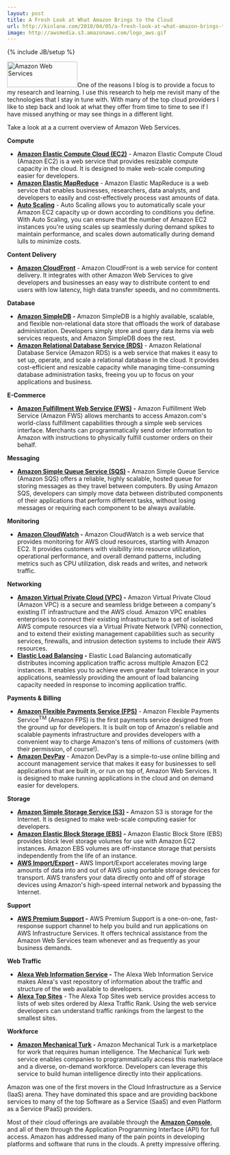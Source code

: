 ```yaml
---
layout: post
title: A Fresh Look at What Amazon Brings to the Cloud
url: http://kinlane.com/2010/04/05/a-fresh-look-at-what-amazon-brings-to-the-cloud/
image: http://awsmedia.s3.amazonaws.com/logo_aws.gif
---
```

{% include JB/setup %}
<p>
     <img class="alignright" title="Amazon Web Services" src="http://awsmedia.s3.amazonaws.com/logo_aws.gif"  width="164" height="60" />One of the reasons I blog is to provide a focus to my research and learning. I use this research to help me revisit many of the technologies that I stay in tune with. With many of the top cloud providers I like to step back and look at what they offer from time to time to see if I have missed anything or may see things in a different light.
</p>

<p>
     Take a look at a a current overview of Amazon Web Services.
</p>

<p>
     <strong>Compute</strong>
</p>
<ul class="mainlist">
     <li>
          <a href="http://aws.amazon.com/ec2/"><strong>Amazon Elastic Compute Cloud (EC2)</strong></a> - Amazon Elastic Compute Cloud (Amazon EC2) is a web service that provides resizable compute capacity in the cloud. It is designed to make web-scale computing easier for developers.
     </li>
     <li>
          <a href="http://aws.amazon.com/elasticmapreduce/"><strong>Amazon Elastic MapReduce</strong></a> - Amazon Elastic MapReduce is a web service that enables businesses, researchers, data analysts, and developers to easily and cost-effectively process vast amounts of data.
     </li>
     <li>
          <a href="http://aws.amazon.com/autoscaling/"><strong>Auto Scaling</strong></a> - Auto Scaling allows you to automatically scale your Amazon EC2 capacity up or down according to conditions you define. With Auto Scaling, you can ensure that the number of Amazon EC2 instances you're using scales up seamlessly during demand spikes to maintain performance, and scales down automatically during demand lulls to minimize costs.
     </li>
</ul>
<p>
     <strong>Content Delivery</strong>
</p>
<ul class="mainlist">
     <li>
          <strong><a href="http://aws.amazon.com/cloudfront/">Amazon CloudFront</a></strong> - Amazon CloudFront is a web service for content delivery. It integrates with other Amazon Web Services to give developers and businesses an easy way to distribute content to end users with low latency, high data transfer speeds, and no commitments.
     </li>
</ul>
<p>
     <strong>Database</strong>
</p>
<ul class="mainlist">
     <li>
          <strong><a href="http://aws.amazon.com/simpledb/">Amazon SimpleDB</a> -</strong> Amazon SimpleDB is a highly available, scalable, and flexible non-relational data store that offloads the work of database administration. Developers simply store and query data items via web services requests, and Amazon SimpleDB does the rest.
     </li>
     <li>
          <strong><a href="http://aws.amazon.com/rds/">Amazon Relational Database Service (RDS)</a></strong> - Amazon Relational Database Service (Amazon RDS) is a web service that makes it easy to set up, operate, and scale a relational database in the cloud. It provides cost-efficient and resizable capacity while managing time-consuming database administration tasks, freeing you up to focus on your applications and business.
     </li>
</ul>
<p>
     <strong>E-Commerce</strong>
</p>
<ul class="mainlist">
     <li>
          <strong><a href="http://aws.amazon.com/fws/">Amazon Fulfillment Web Service (FWS)</a> -</strong> Amazon Fulfillment Web Service (Amazon FWS) allows merchants to access Amazon.com's world-class fulfillment capabilities through a simple web services interface. Merchants can programmatically send order information to Amazon with instructions to physically fulfill customer orders on their behalf.
     </li>
</ul>
<p>
     <strong>Messaging</strong>
</p>
<ul class="mainlist">
     <li>
          <strong><a href="http://aws.amazon.com/sqs/">Amazon Simple Queue Service (SQS)</a> -</strong> Amazon Simple Queue Service (Amazon SQS) offers a reliable, highly scalable, hosted queue for storing messages as they travel between computers. By using Amazon SQS, developers can simply move data between distributed components of their applications that perform different tasks, without losing messages or requiring each component to be always available.
     </li>
</ul>
<p>
     <strong>Monitoring</strong>
</p>
<ul class="mainlist">
     <li>
          <strong><a href="http://aws.amazon.com/cloudwatch/">Amazon CloudWatch</a> -</strong> Amazon CloudWatch is a web service that provides monitoring for AWS cloud resources, starting with Amazon EC2. It provides customers with visibility into resource utilization, operational performance, and overall demand patterns, including metrics such as CPU utilization, disk reads and writes, and network traffic.
     </li>
</ul>
<p>
     <strong>Networking</strong>
</p>
<ul class="mainlist">
     <li>
          <strong><a href="http://aws.amazon.com/vpc/">Amazon Virtual Private Cloud (VPC)</a> -</strong> Amazon Virtual Private Cloud (Amazon VPC) is a secure and seamless bridge between a company's existing IT infrastructure and the AWS cloud. Amazon VPC enables enterprises to connect their existing infrastructure to a set of isolated AWS compute resources via a Virtual Private Network (VPN) connection, and to extend their existing management capabilities such as security services, firewalls, and intrusion detection systems to include their AWS resources.
     </li>
     <li>
          <strong><a href="http://aws.amazon.com/elasticloadbalancing/">Elastic Load Balancing</a> -</strong> Elastic Load Balancing automatically distributes incoming application traffic across multiple Amazon EC2 instances. It enables you to achieve even greater fault tolerance in your applications, seamlessly providing the amount of load balancing capacity needed in response to incoming application traffic.
     </li>
</ul>
<p>
     <strong>Payments &amp; Billing</strong>
</p>
<ul class="mainlist">
     <li>
          <strong><a href="http://aws.amazon.com/fps/">Amazon Flexible Payments Service (FPS)</a></strong> - Amazon Flexible Payments Service<sup>TM</sup> (Amazon FPS) is the first payments service designed from the ground up for developers. It is built on top of Amazon's reliable and scalable payments infrastructure and provides developers with a convenient way to charge Amazon's tens of millions of customers (with their permission, of course!).
     </li>
     <li>
          <strong><a href="http://aws.amazon.com/devpay/">Amazon DevPay</a></strong> - Amazon DevPay is a simple-to-use online billing and account management service that makes it easy for businesses to sell applications that are built in, or run on top of, Amazon Web Services. It is designed to make running applications in the cloud and on demand easier for developers.
     </li>
</ul>
<p>
     <strong>Storage</strong>
</p>
<ul class="mainlist">
     <li>
          <strong><a href="http://aws.amazon.com/s3/">Amazon Simple Storage Service (S3)</a> -</strong> Amazon S3 is storage for the Internet. It is designed to make web-scale computing easier for developers.
     </li>
     <li>
          <strong><a href="http://aws.amazon.com/ebs/">Amazon Elastic Block Storage (EBS)</a> -</strong> Amazon Elastic Block Store (EBS) provides block level storage volumes for use with Amazon EC2 instances. Amazon EBS volumes are off-instance storage that persists independently from the life of an instance.
     </li>
     <li>
          <strong><a href="http://aws.amazon.com/importexport/">AWS Import/Export</a> -</strong> AWS Import/Export accelerates moving large amounts of data into and out of AWS using portable storage devices for transport. AWS transfers your data directly onto and off of storage devices using Amazon's high-speed internal network and bypassing the Internet.
     </li>
</ul>
<p>
     <strong>Support</strong>
</p>
<ul class="mainlist">
     <li>
          <strong><a href="http://aws.amazon.com/premiumsupport/">AWS Premium Support</a> -</strong> AWS Premium Support is a one-on-one, fast-response support channel to help you build and run applications on AWS Infrastructure Services. It offers technical assistance from the Amazon Web Services team whenever and as frequently as your business demands.
     </li>
</ul>
<p>
     <strong>Web Traffic</strong>
</p>
<ul class="mainlist">
     <li>
          <strong><a href="http://aws.amazon.com/awis/">Alexa Web Information Service</a> -</strong> The Alexa Web Information Service makes Alexa's vast repository of information about the traffic and structure of the web available to developers.
     </li>
     <li>
          <a href="http://aws.amazon.com/alexatopsites/"><strong>Alexa Top Sites</strong></a> - The Alexa Top Sites web service provides access to lists of web sites ordered by Alexa Traffic Rank. Using the web service developers can understand traffic rankings from the largest to the smallest sites.
     </li>
</ul>
<p>
     <strong>Workforce</strong>
</p>
<ul class="mainlist">
     <li>
          <strong><a href="http://aws.amazon.com/mturk/">Amazon Mechanical Turk</a> -</strong> Amazon Mechanical Turk is a marketplace for work that requires human intelligence. The Mechanical Turk web service enables companies to programmatically access this marketplace and a diverse, on-demand workforce. Developers can leverage this service to build human intelligence directly into their applications.
     </li>
</ul>
<p>
     Amazon was one of the first movers in the Cloud Infrastructure as a Service (IaaS) arena. They have dominated this space and are providing backbone services to many of the top Software as a Service (SaaS) and even Platform as a Service (PaaS) providers.
</p>

<p>
     Most of their cloud offerings are available through the <a href="http://aws.amazon.com/console/"><strong>Amazon Console</strong></a>, and all of them through the Application Programming Interface (API) for full access. Amazon has addressed many of the pain points in developing platforms and software that runs in the clouds. A pretty impressive offering.
</p>